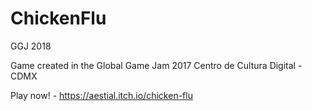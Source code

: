 # ChickenFlu
GGJ 2018

Game created in the Global Game Jam 2017
Centro de Cultura Digital - CDMX

Play now! - https://aestial.itch.io/chicken-flu

